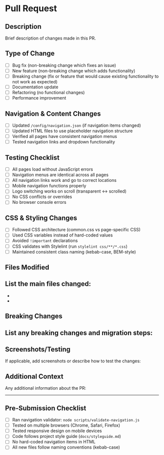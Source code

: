 # Pull Request

## Description
Brief description of changes made in this PR.

## Type of Change
- [ ] Bug fix (non-breaking change which fixes an issue)
- [ ] New feature (non-breaking change which adds functionality)  
- [ ] Breaking change (fix or feature that would cause existing functionality to not work as expected)
- [ ] Documentation update
- [ ] Refactoring (no functional changes)
- [ ] Performance improvement

## Navigation & Content Changes
- [ ] Updated `/config/navigation.json` (if navigation items changed)
- [ ] Updated HTML files to use placeholder navigation structure
- [ ] Verified all pages have consistent navigation menus
- [ ] Tested navigation links and dropdown functionality

## Testing Checklist
- [ ] All pages load without JavaScript errors
- [ ] Navigation menus are identical across all pages
- [ ] All navigation links work and go to correct locations  
- [ ] Mobile navigation functions properly
- [ ] Logo switching works on scroll (transparent ↔ scrolled)
- [ ] No CSS conflicts or overrides
- [ ] No browser console errors

## CSS & Styling Changes
- [ ] Followed CSS architecture (common.css vs page-specific CSS)
- [ ] Used CSS variables instead of hard-coded values
- [ ] Avoided `!important` declarations
- [ ] CSS validates with Stylelint (run `stylelint css/**/*.css`)
- [ ] Maintained consistent class naming (kebab-case, BEM-style)

## Files Modified
List the main files changed:
- 
- 
- 

## Breaking Changes
List any breaking changes and migration steps:
- 

## Screenshots/Testing
If applicable, add screenshots or describe how to test the changes:

## Additional Context
Any additional information about the PR:

---

## Pre-Submission Checklist
- [ ] Ran navigation validator: `node scripts/validate-navigation.js`
- [ ] Tested on multiple browsers (Chrome, Safari, Firefox)
- [ ] Tested responsive design on mobile devices
- [ ] Code follows project style guide (`docs/styleguide.md`)
- [ ] No hard-coded navigation items in HTML
- [ ] All new files follow naming conventions (kebab-case)